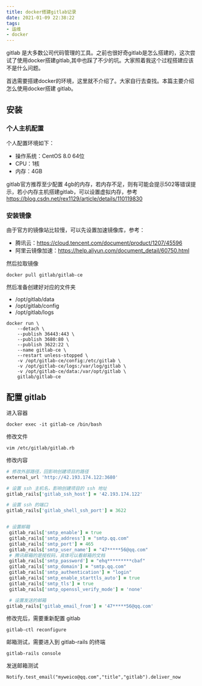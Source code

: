 ```yaml
---
title: docker搭建gitlab记录
date: 2021-01-09 22:38:22
tags:
- 运维
- docker
---
```


gitlab 是大多数公司代码管理的工具。之前也很好奇gitlab是怎么搭建的，这次尝试了使用docker搭建gitlab,其中也踩了不少的坑。大家照着我这个过程搭建应该不是什么问题。

<!-- more -->

首选需要搭建docker的环境，这里就不介绍了。大家自行去查找。本篇主要介绍怎么使用docker搭建 gitlab。

## 安装
### 个人主机配置
个人配置环境如下：
- 操作系统：CentOS 8.0 64位
- CPU：1核
- 内存：4GB

gitlab官方推荐至少配置 4gb的内存，若内存不足，则有可能会提示502等错误提示，若小内存主机搭建gitlab，可以设置虚拟内存，参考 https://blog.csdn.net/rex1129/article/details/110119830

### 安装镜像
由于官方的镜像站比较慢，可以先设置加速镜像库，参考：
- 腾讯云：https://cloud.tencent.com/document/product/1207/45596
- 阿里云镜像加速：https://help.aliyun.com/document_detail/60750.html

然后拉取镜像
```
docker pull gitlab/gitlab-ce
```

然后准备创建好对应的文件夹
- /opt/gitlab/data
- /opt/gitlab/config
- /opt/gitlab/logs

```
docker run \
    --detach \
    --publish 36443:443 \
    --publish 3680:80 \
    --publish 3622:22 \
    --name gitlab-ce \
    --restart unless-stopped \
    -v /opt/gitlab-ce/config:/etc/gitlab \
    -v /opt/gitlab-ce/logs:/var/log/gitlab \
    -v /opt/gitlab-ce/data:/var/opt/gitlab \
    gitlab/gitlab-ce
```

## 配置 gitlab
进入容器
```
docker exec -it gitlab-ce /bin/bash
```
修改文件
```
vim /etc/gitlab/gitlab.rb
```
修改内容
```rb
# 修改外部路径，回影响创建项目的路径
external_url 'http://42.193.174.122:3680'

# 设置 ssh 主机名，影响创建项目的 ssh 地址
gitlab_rails['gitlab_ssh_host'] = '42.193.174.122'

# 设置 ssh 的端口
gitlab_rails['gitlab_shell_ssh_port'] = 3622


# 设置邮箱
 gitlab_rails['smtp_enable'] = true
 gitlab_rails['smtp_address'] = "smtp.qq.com"
 gitlab_rails['smtp_port'] = 465
 gitlab_rails['smtp_user_name'] = "47*****56@qq.com"
 # 腾讯邮箱的是授权码，具体可以看邮箱的文档
 gitlab_rails['smtp_password'] = "ehq*********cbaf"
 gitlab_rails['smtp_domain'] = "smtp.qq.com"
 gitlab_rails['smtp_authentication'] = "login"
 gitlab_rails['smtp_enable_starttls_auto'] = true
 gitlab_rails['smtp_tls'] = true
 gitlab_rails['smtp_openssl_verify_mode'] = 'none'

 # 设置发送的邮箱
gitlab_rails['gitlab_email_from'] = '47*****56@qq.com'
```

修改完后，需要重新配置 gitlab
```
gitlab-ctl reconfigure
```

邮箱测试，需要进入到 gitlab-rails 的终端
```
gitlab-rails console
```
发送邮箱测试
```
Notify.test_email("myweico@qq.com","title","gitlab").deliver_now
```